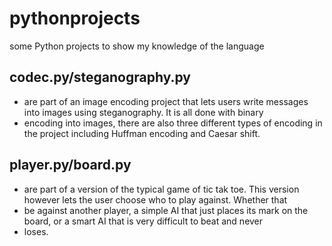 # pythonprojects
some Python projects to show my knowledge of the language

 ## codec.py/steganography.py
- are part of an image encoding project that lets users write messages into images using steganography. It is all done with binary
- encoding into images, there are also three different types of encoding in the project including Huffman encoding and Caesar shift.

## player.py/board.py
- are part of a version of the typical game of tic tak toe. This version however lets the user choose who to play against. Whether that
- be against another player, a simple AI that just places its mark on the board, or a smart AI that is very difficult to beat and never
- loses.
